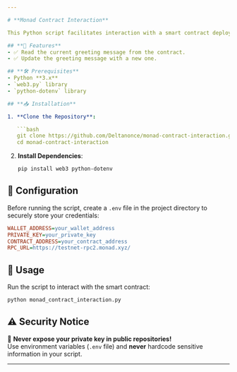 ```yaml
---

# **Monad Contract Interaction**

This Python script facilitates interaction with a smart contract deployed on the **Monad Testnet** using `web3.py`.

## **🚀 Features**
- ✅ Read the current greeting message from the contract.
- ✅ Update the greeting message with a new one.

## **🛠 Prerequisites**
- Python **3.x**
- `web3.py` library
- `python-dotenv` library

## **📥 Installation**

1. **Clone the Repository**:

   ```bash
   git clone https://github.com/Deltanonce/monad-contract-interaction.git
   cd monad-contract-interaction
   ```

2. **Install Dependencies**:

   ```bash
   pip install web3 python-dotenv
   ```

## **🔧 Configuration**
Before running the script, create a `.env` file in the project directory to securely store your credentials:

```ini
WALLET_ADDRESS=your_wallet_address
PRIVATE_KEY=your_private_key
CONTRACT_ADDRESS=your_contract_address
RPC_URL=https://testnet-rpc2.monad.xyz/
```

## **📌 Usage**
Run the script to interact with the smart contract:

```bash
python monad_contract_interaction.py
```

## **⚠️ Security Notice**
🚨 **Never expose your private key in public repositories!**  
Use environment variables (`.env` file) and **never** hardcode sensitive information in your script.

---
```


